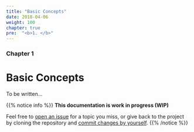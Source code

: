 ```yaml
---
title: "Basic Concepts"
date: 2018-04-06
weight: 100
chapter: true
pre:  "<b>1. </b>"
---
```


### Chapter 1

# Basic Concepts

To be written...

{{% notice info %}}
**This documentation is work in progress (WIP)**

Feel free to [open an issue](https://bitbucket.org/pkollitsch/booka-docs/issues?status=new&status=open) for a topic you miss, or give back to the project by cloning the repository and [commit changes by yourself](https://bitbucket.org/pkollitsch/booka-docs/src).
{{% /notice %}}
